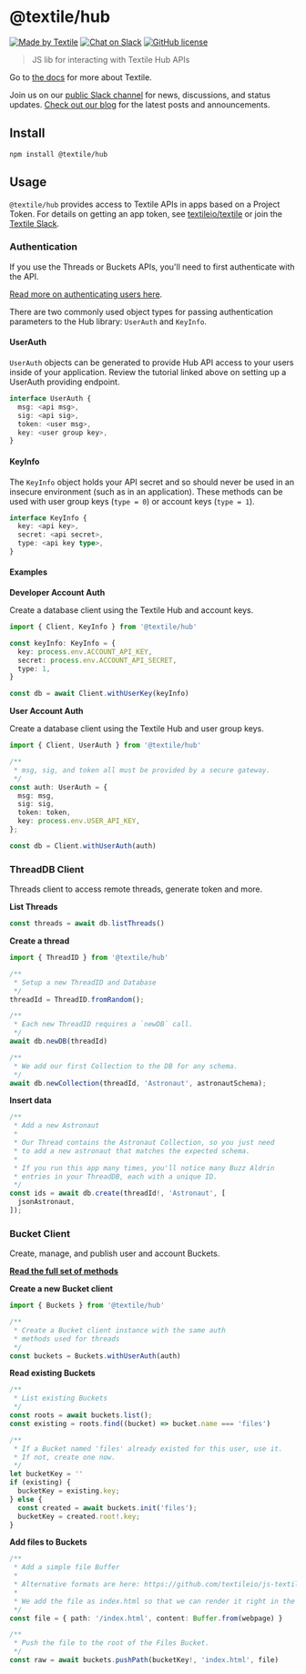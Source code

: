 # @textile/hub

[![Made by Textile](https://img.shields.io/badge/made%20by-Textile-informational.svg?style=popout-square)](https://textile.io)
[![Chat on Slack](https://img.shields.io/badge/slack-slack.textile.io-informational.svg?style=popout-square)](https://slack.textile.io)
[![GitHub license](https://img.shields.io/github/license/textileio/js-textile.svg?style=popout-square)](./LICENSE)

> JS lib for interacting with Textile Hub APIs

Go to [the docs](https://docs.textile.io/) for more about Textile.

Join us on our [public Slack channel](https://slack.textile.io/) for news, discussions, and status updates. [Check out our blog](https://blog.textile.io/) for the latest posts and announcements.

## Install

`npm install @textile/hub`

## Usage

`@textile/hub` provides access to Textile APIs in apps based on a Project Token. For details on getting an app token, see [textileio/textile](https://github.com/textileio/textile) or join the [Textile Slack](https://slack.textile.io).

### Authentication

If you use the Threads or Buckets APIs, you'll need to first authenticate with the API.

[Read more on authenticating users here](https://docs.textile.io/tutorials/hub/web-app/).

There are two commonly used object types for passing authentication parameters to the Hub library: `UserAuth` and `KeyInfo`.

#### UserAuth

`UserAuth` objects can be generated to provide Hub API access to your users inside of your application. Review the tutorial linked above on setting up a UserAuth providing endpoint.

```typescript
interface UserAuth {
  msg: <api msg>,
  sig: <api sig>,
  token: <user msg>,
  key: <user group key>,
}
```

#### KeyInfo

The `KeyInfo` object holds your API secret and so should never be used in an insecure environment (such as in an application). These methods can be used with user group keys (`type = 0`) or account keys (`type = 1`).

```typescript
interface KeyInfo {
  key: <api key>,
  secret: <api secret>,
  type: <api key type>,
}
```

#### Examples

**Developer Account Auth**

Create a database client using the Textile Hub and account keys.

```typescript
import { Client, KeyInfo } from '@textile/hub'

const keyInfo: KeyInfo = {
  key: process.env.ACCOUNT_API_KEY,
  secret: process.env.ACCOUNT_API_SECRET,
  type: 1,
}

const db = await Client.withUserKey(keyInfo)
```

**User Account Auth**

Create a database client using the Textile Hub and user group keys.

```typescript
import { Client, UserAuth } from '@textile/hub'

/**
 * msg, sig, and token all must be provided by a secure gateway.
 */
const auth: UserAuth = {
  msg: msg,
  sig: sig,
  token: token,
  key: process.env.USER_API_KEY,
};

const db = Client.withUserAuth(auth)
```

### ThreadDB Client

Threads client to access remote threads, generate token and more.

**List Threads**

```typescript
const threads = await db.listThreads()
```

**Create a thread**

```typescript
import { ThreadID } from '@textile/hub'

/**
 * Setup a new ThreadID and Database
 */
threadId = ThreadID.fromRandom();

/**
 * Each new ThreadID requires a `newDB` call.
 */
await db.newDB(threadId)

/**
 * We add our first Collection to the DB for any schema.
 */
await db.newCollection(threadId, 'Astronaut', astronautSchema);
```

**Insert data**

```typescript
/**
 * Add a new Astronaut
 * 
 * Our Thread contains the Astronaut Collection, so you just need
 * to add a new astronaut that matches the expected schema.
 * 
 * If you run this app many times, you'll notice many Buzz Aldrin
 * entries in your ThreadDB, each with a unique ID.
 */
const ids = await db.create(threadId!, 'Astronaut', [
  jsonAstronaut,
]);
```

### Bucket Client

Create, manage, and publish user and account Buckets.

**[Read the full set of methods](../classes/_textile_buckets.buckets-1.html)**

**Create a new Bucket client**

```typescript
import { Buckets } from '@textile/hub'

/**
 * Create a Bucket client instance with the same auth
 * methods used for threads
 */
const buckets = Buckets.withUserAuth(auth)
```

**Read existing Buckets**

```typescript
/**
 * List existing Buckets
 */
const roots = await buckets.list();
const existing = roots.find((bucket) => bucket.name === 'files')

/**
 * If a Bucket named 'files' already existed for this user, use it.
 * If not, create one now.
 */
let bucketKey = ''
if (existing) {
  bucketKey = existing.key;
} else {
  const created = await buckets.init('files');
  bucketKey = created.root!.key;
}
```

**Add files to Buckets**

```typescript
/**
 * Add a simple file Buffer
 * 
 * Alternative formats are here: https://github.com/textileio/js-textile/blob/master/src/normalize.ts#L14
 * 
 * We add the file as index.html so that we can render it right in the browser afterwards.
 */
const file = { path: '/index.html', content: Buffer.from(webpage) }

/**
 * Push the file to the root of the Files Bucket.
 */
const raw = await buckets.pushPath(bucketKey!, 'index.html', file)

```
